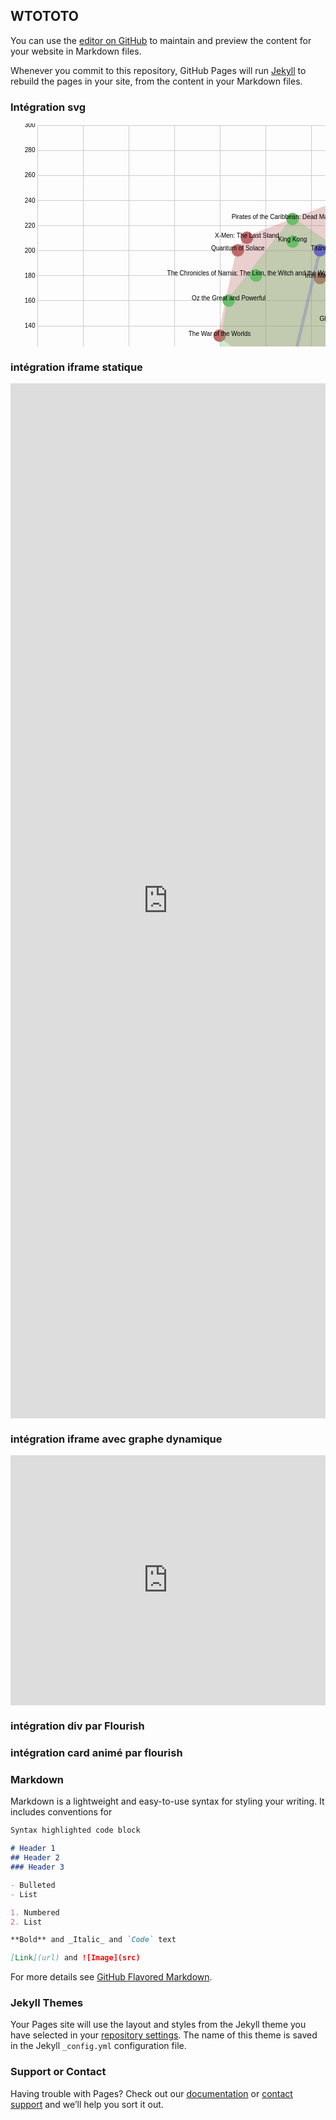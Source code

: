 ## WTOTOTO

You can use the [editor on GitHub](https://github.com/antoinecourtin/demogithubpages/edit/main/README.md) to maintain and preview the content for your website in Markdown files.

Whenever you commit to this repository, GitHub Pages will run [Jekyll](https://jekyllrb.com/) to rebuild the pages in your site, from the content in your Markdown files.

### Intégration svg

<svg width="848" height="600" xmlns="http://www.w3.org/2000/svg"><g class="x axis" transform="translate(42.5, 582.5)" fill="none" font-size="10" font-family="sans-serif" text-anchor="middle" style="stroke-width: 1px; font-size: 10px; font-family: Arial, Helvetica;"><path class="domain" stroke="#000" d="M0.5,-580V0.5H803.5V-580" style="shape-rendering: crispedges; fill: none; stroke: rgb(204, 204, 204);"></path><g class="tick" opacity="1" transform="translate(0.5,0)"><line stroke="#000" y2="-580" style="shape-rendering: crispedges; fill: none; stroke: rgb(204, 204, 204);"></line><text fill="#000" y="3" dy="0.71em">4.5</text></g><g class="tick" opacity="1" transform="translate(73.5,0)"><line stroke="#000" y2="-580" style="shape-rendering: crispedges; fill: none; stroke: rgb(204, 204, 204);"></line><text fill="#000" y="3" dy="0.71em">5.0</text></g><g class="tick" opacity="1" transform="translate(146.5,0)"><line stroke="#000" y2="-580" style="shape-rendering: crispedges; fill: none; stroke: rgb(204, 204, 204);"></line><text fill="#000" y="3" dy="0.71em">5.5</text></g><g class="tick" opacity="1" transform="translate(219.49999999999997,0)"><line stroke="#000" y2="-580" style="shape-rendering: crispedges; fill: none; stroke: rgb(204, 204, 204);"></line><text fill="#000" y="3" dy="0.71em">6.0</text></g><g class="tick" opacity="1" transform="translate(292.5,0)"><line stroke="#000" y2="-580" style="shape-rendering: crispedges; fill: none; stroke: rgb(204, 204, 204);"></line><text fill="#000" y="3" dy="0.71em">6.5</text></g><g class="tick" opacity="1" transform="translate(365.5,0)"><line stroke="#000" y2="-580" style="shape-rendering: crispedges; fill: none; stroke: rgb(204, 204, 204);"></line><text fill="#000" y="3" dy="0.71em">7.0</text></g><g class="tick" opacity="1" transform="translate(438.49999999999994,0)"><line stroke="#000" y2="-580" style="shape-rendering: crispedges; fill: none; stroke: rgb(204, 204, 204);"></line><text fill="#000" y="3" dy="0.71em">7.5</text></g><g class="tick" opacity="1" transform="translate(511.5,0)"><line stroke="#000" y2="-580" style="shape-rendering: crispedges; fill: none; stroke: rgb(204, 204, 204);"></line><text fill="#000" y="3" dy="0.71em">8.0</text></g><g class="tick" opacity="1" transform="translate(584.5,0)"><line stroke="#000" y2="-580" style="shape-rendering: crispedges; fill: none; stroke: rgb(204, 204, 204);"></line><text fill="#000" y="3" dy="0.71em">8.5</text></g><g class="tick" opacity="1" transform="translate(657.5,0)"><line stroke="#000" y2="-580" style="shape-rendering: crispedges; fill: none; stroke: rgb(204, 204, 204);"></line><text fill="#000" y="3" dy="0.71em">9.0</text></g><g class="tick" opacity="1" transform="translate(730.5,0)"><line stroke="#000" y2="-580" style="shape-rendering: crispedges; fill: none; stroke: rgb(204, 204, 204);"></line><text fill="#000" y="3" dy="0.71em">9.5</text></g><g class="tick" opacity="1" transform="translate(803.5,0)"><line stroke="#000" y2="-580" style="shape-rendering: crispedges; fill: none; stroke: rgb(204, 204, 204);"></line><text fill="#000" y="3" dy="0.71em">10.0</text></g></g><g class="y axis" transform="translate(42.5, 2.5)" fill="none" font-size="10" font-family="sans-serif" text-anchor="end" style="stroke-width: 1px; font-size: 10px; font-family: Arial, Helvetica;"><path class="domain" stroke="#000" d="M803,580.5H0.5V0.5H803" style="shape-rendering: crispedges; fill: none; stroke: rgb(204, 204, 204);"></path><g class="tick" opacity="1" transform="translate(0,562.4377162629758)"><line stroke="#000" x2="803" style="shape-rendering: crispedges; fill: none; stroke: rgb(204, 204, 204);"></line><text fill="#000" x="-3" dy="0.32em">20</text></g><g class="tick" opacity="1" transform="translate(0,522.2993079584775)"><line stroke="#000" x2="803" style="shape-rendering: crispedges; fill: none; stroke: rgb(204, 204, 204);"></line><text fill="#000" x="-3" dy="0.32em">40</text></g><g class="tick" opacity="1" transform="translate(0,482.16089965397924)"><line stroke="#000" x2="803" style="shape-rendering: crispedges; fill: none; stroke: rgb(204, 204, 204);"></line><text fill="#000" x="-3" dy="0.32em">60</text></g><g class="tick" opacity="1" transform="translate(0,442.02249134948096)"><line stroke="#000" x2="803" style="shape-rendering: crispedges; fill: none; stroke: rgb(204, 204, 204);"></line><text fill="#000" x="-3" dy="0.32em">80</text></g><g class="tick" opacity="1" transform="translate(0,401.88408304498273)"><line stroke="#000" x2="803" style="shape-rendering: crispedges; fill: none; stroke: rgb(204, 204, 204);"></line><text fill="#000" x="-3" dy="0.32em">100</text></g><g class="tick" opacity="1" transform="translate(0,361.74567474048445)"><line stroke="#000" x2="803" style="shape-rendering: crispedges; fill: none; stroke: rgb(204, 204, 204);"></line><text fill="#000" x="-3" dy="0.32em">120</text></g><g class="tick" opacity="1" transform="translate(0,321.60726643598616)"><line stroke="#000" x2="803" style="shape-rendering: crispedges; fill: none; stroke: rgb(204, 204, 204);"></line><text fill="#000" x="-3" dy="0.32em">140</text></g><g class="tick" opacity="1" transform="translate(0,281.4688581314879)"><line stroke="#000" x2="803" style="shape-rendering: crispedges; fill: none; stroke: rgb(204, 204, 204);"></line><text fill="#000" x="-3" dy="0.32em">160</text></g><g class="tick" opacity="1" transform="translate(0,241.33044982698965)"><line stroke="#000" x2="803" style="shape-rendering: crispedges; fill: none; stroke: rgb(204, 204, 204);"></line><text fill="#000" x="-3" dy="0.32em">180</text></g><g class="tick" opacity="1" transform="translate(0,201.1920415224913)"><line stroke="#000" x2="803" style="shape-rendering: crispedges; fill: none; stroke: rgb(204, 204, 204);"></line><text fill="#000" x="-3" dy="0.32em">200</text></g><g class="tick" opacity="1" transform="translate(0,161.05363321799308)"><line stroke="#000" x2="803" style="shape-rendering: crispedges; fill: none; stroke: rgb(204, 204, 204);"></line><text fill="#000" x="-3" dy="0.32em">220</text></g><g class="tick" opacity="1" transform="translate(0,120.9152249134948)"><line stroke="#000" x2="803" style="shape-rendering: crispedges; fill: none; stroke: rgb(204, 204, 204);"></line><text fill="#000" x="-3" dy="0.32em">240</text></g><g class="tick" opacity="1" transform="translate(0,80.77681660899657)"><line stroke="#000" x2="803" style="shape-rendering: crispedges; fill: none; stroke: rgb(204, 204, 204);"></line><text fill="#000" x="-3" dy="0.32em">260</text></g><g class="tick" opacity="1" transform="translate(0,40.638408304498284)"><line stroke="#000" x2="803" style="shape-rendering: crispedges; fill: none; stroke: rgb(204, 204, 204);"></line><text fill="#000" x="-3" dy="0.32em">280</text></g><g class="tick" opacity="1" transform="translate(0,0.5)"><line stroke="#000" x2="803" style="shape-rendering: crispedges; fill: none; stroke: rgb(204, 204, 204);"></line><text fill="#000" x="-3" dy="0.32em">300</text></g></g><g id="Action" transform="translate(42.5, 2.5)"><path d="M803,0L335.79999999999995,180.62283737024222L321.20000000000005,200.6920415224913L292,337.16262975778545L511,495.70934256055364Z" style="fill: rgb(191, 105, 105); opacity: 0.3; stroke: rgb(191, 105, 105); stroke-width: 5; stroke-linejoin: round;"></path><circle r="10" transform="translate(511,126.43598615916954)" style="fill: rgb(191, 105, 105);"></circle><circle r="10" transform="translate(452.59999999999997,244.84429065743944)" style="fill: rgb(191, 105, 105);"></circle><circle r="10" transform="translate(511,495.70934256055364)" style="fill: rgb(191, 105, 105);"></circle><circle r="10" transform="translate(321.20000000000005,200.6920415224913)" style="fill: rgb(191, 105, 105);"></circle><circle r="10" transform="translate(657,230.79584775086505)" style="fill: rgb(191, 105, 105);"></circle><circle r="10" transform="translate(292,337.16262975778545)" style="fill: rgb(191, 105, 105);"></circle><circle r="10" transform="translate(335.79999999999995,180.62283737024222)" style="fill: rgb(191, 105, 105);"></circle><circle r="10" transform="translate(803,0)" style="fill: rgb(191, 105, 105);"></circle></g><g id="Drama" transform="translate(42.5, 2.5)"><path d="M496.4000000000001,580L452.59999999999997,543.8754325259515L262.79999999999995,471.62629757785464L0,501.7301038062284Z" style="fill: rgb(191, 191, 105); opacity: 0.3; stroke: rgb(191, 191, 105); stroke-width: 5; stroke-linejoin: round;"></path><circle r="10" transform="translate(496.4000000000001,580)" style="fill: rgb(191, 191, 105);"></circle><circle r="10" transform="translate(452.59999999999997,543.8754325259515)" style="fill: rgb(191, 191, 105);"></circle><circle r="10" transform="translate(0,501.7301038062284)" style="fill: rgb(191, 191, 105);"></circle><circle r="10" transform="translate(321.20000000000005,541.8685121107267)" style="fill: rgb(191, 191, 105);"></circle><circle r="10" transform="translate(262.79999999999995,471.62629757785464)" style="fill: rgb(191, 191, 105);"></circle></g><g id="Adventure" transform="translate(42.5, 2.5)"><path d="M613.1999999999999,565.9515570934257L554.8000000000001,250.8650519031142L408.79999999999995,150.51903114186848L306.59999999999997,280.9688581314879L292,371.280276816609Z" style="fill: rgb(105, 191, 105); opacity: 0.3; stroke: rgb(105, 191, 105); stroke-width: 5; stroke-linejoin: round;"></path><circle r="10" transform="translate(525.5999999999999,413.42560553633217)" style="fill: rgb(105, 191, 105);"></circle><circle r="10" transform="translate(408.79999999999995,186.64359861591697)" style="fill: rgb(105, 191, 105);"></circle><circle r="10" transform="translate(511,371.280276816609)" style="fill: rgb(105, 191, 105);"></circle><circle r="10" transform="translate(306.59999999999997,280.9688581314879)" style="fill: rgb(105, 191, 105);"></circle><circle r="10" transform="translate(408.79999999999995,150.51903114186848)" style="fill: rgb(105, 191, 105);"></circle><circle r="10" transform="translate(613.1999999999999,565.9515570934257)" style="fill: rgb(105, 191, 105);"></circle><circle r="10" transform="translate(292,371.280276816609)" style="fill: rgb(105, 191, 105);"></circle><circle r="10" transform="translate(350.4000000000001,240.83044982698965)" style="fill: rgb(105, 191, 105);"></circle><circle r="10" transform="translate(569.4,511.7647058823529)" style="fill: rgb(105, 191, 105);"></circle><circle r="10" transform="translate(554.8000000000001,250.8650519031142)" style="fill: rgb(105, 191, 105);"></circle></g><g id="Comedy" transform="translate(42.5, 2.5)"><path d="M481.80999999999995,313.0895847750865L481.79999999999995,313.0795847750865Z" style="fill: rgb(105, 191, 191); opacity: 0.3; stroke: rgb(105, 191, 191); stroke-width: 5; stroke-linejoin: round;"></path><circle r="10" transform="translate(481.79999999999995,313.0795847750865)" style="fill: rgb(105, 191, 191);"></circle><circle r="10" transform="translate(481.80999999999995,313.0895847750865)" style="fill: rgb(105, 191, 191);"></circle><circle r="10" transform="translate(481.80999999999995,313.0895847750865)" style="fill: rgb(105, 191, 191);"></circle></g><g id="Thriller/Suspense" transform="translate(42.5, 2.5)"><path d="M452.59999999999997,200.6920415224913L394.20000000000005,445.5363321799308L394.21000000000004,445.5463321799308Z" style="fill: rgb(105, 105, 191); opacity: 0.3; stroke: rgb(105, 105, 191); stroke-width: 5; stroke-linejoin: round;"></path><circle r="10" transform="translate(394.20000000000005,445.5363321799308)" style="fill: rgb(105, 105, 191);"></circle><circle r="10" transform="translate(452.59999999999997,200.6920415224913)" style="fill: rgb(105, 105, 191);"></circle><circle r="10" transform="translate(394.21000000000004,445.5463321799308)" style="fill: rgb(105, 105, 191);"></circle></g><g id="Romantic Comedy" transform="translate(42.5, 2.5)"><path d="M73.01,441.53249134948095L73,441.52249134948096Z" style="fill: rgb(191, 105, 191); opacity: 0.3; stroke: rgb(191, 105, 191); stroke-width: 5; stroke-linejoin: round;"></path><circle r="10" transform="translate(73,441.52249134948096)" style="fill: rgb(191, 105, 191);"></circle><circle r="10" transform="translate(73.01,441.53249134948095)" style="fill: rgb(191, 105, 191);"></circle><circle r="10" transform="translate(73.01,441.53249134948095)" style="fill: rgb(191, 105, 191);"></circle></g><g transform="translate(42.5, 2.5)"><text transform="translate(511, 126.43598615916954)" text-anchor="middle" style="font-size: 10px; font-family: Arial, Helvetica;">Avatar</text><text transform="translate(452.59999999999997, 244.84429065743944)" text-anchor="middle" style="font-size: 10px; font-family: Arial, Helvetica;">Iron Man 3</text><text transform="translate(511, 495.70934256055364)" text-anchor="middle" style="font-size: 10px; font-family: Arial, Helvetica;">Jurassic Park</text><text transform="translate(321.20000000000005, 200.6920415224913)" text-anchor="middle" style="font-size: 10px; font-family: Arial, Helvetica;">Quantum of Solace</text><text transform="translate(657, 230.79584775086505)" text-anchor="middle" style="font-size: 10px; font-family: Arial, Helvetica;">The Dark Knight</text><text transform="translate(292, 337.16262975778545)" text-anchor="middle" style="font-size: 10px; font-family: Arial, Helvetica;">The War of the Worlds</text><text transform="translate(335.79999999999995, 180.62283737024222)" text-anchor="middle" style="font-size: 10px; font-family: Arial, Helvetica;">X-Men: The Last Stand</text><text transform="translate(803, 0)" text-anchor="middle" style="font-size: 10px; font-family: Arial, Helvetica;">asupprimer</text><text transform="translate(496.4000000000001, 580)" text-anchor="middle" style="font-size: 10px; font-family: Arial, Helvetica;">ET: The Extra-Terrestrial</text><text transform="translate(452.59999999999997, 543.8754325259515)" text-anchor="middle" style="font-size: 10px; font-family: Arial, Helvetica;">The Blind Side</text><text transform="translate(0, 501.7301038062284)" text-anchor="middle" style="font-size: 10px; font-family: Arial, Helvetica;">The Twilight Saga: New Moon</text><text transform="translate(321.20000000000005, 541.8685121107267)" text-anchor="middle" style="font-size: 10px; font-family: Arial, Helvetica;">The Vow</text><text transform="translate(262.79999999999995, 471.62629757785464)" text-anchor="middle" style="font-size: 10px; font-family: Arial, Helvetica;">You've Got Mail</text><text transform="translate(525.5999999999999, 413.42560553633217)" text-anchor="middle" style="font-size: 10px; font-family: Arial, Helvetica;">Finding Nemo</text><text transform="translate(408.79999999999995, 186.64359861591697)" text-anchor="middle" style="font-size: 10px; font-family: Arial, Helvetica;">King Kong</text><text transform="translate(511, 371.280276816609)" text-anchor="middle" style="font-size: 10px; font-family: Arial, Helvetica;">Monsters, Inc.</text><text transform="translate(306.59999999999997, 280.9688581314879)" text-anchor="middle" style="font-size: 10px; font-family: Arial, Helvetica;">Oz the Great and Powerful</text><text transform="translate(408.79999999999995, 150.51903114186848)" text-anchor="middle" style="font-size: 10px; font-family: Arial, Helvetica;">Pirates of the Caribbean: Dead Man's Chest</text><text transform="translate(613.1999999999999, 565.9515570934257)" text-anchor="middle" style="font-size: 10px; font-family: Arial, Helvetica;">Raiders of the Lost Ark</text><text transform="translate(292, 371.280276816609)" text-anchor="middle" style="font-size: 10px; font-family: Arial, Helvetica;">Star Wars Ep. I: The Phantom Menace</text><text transform="translate(350.4000000000001, 240.83044982698965)" text-anchor="middle" style="font-size: 10px; font-family: Arial, Helvetica;">The Chronicles of Narnia: The Lion, the Witch and the Wardrobe</text><text transform="translate(569.4, 511.7647058823529)" text-anchor="middle" style="font-size: 10px; font-family: Arial, Helvetica;">The Lion King</text><text transform="translate(554.8000000000001, 250.8650519031142)" text-anchor="middle" style="font-size: 10px; font-family: Arial, Helvetica;">Up</text><text transform="translate(481.79999999999995, 313.0795847750865)" text-anchor="middle" style="font-size: 10px; font-family: Arial, Helvetica;">Ghostbusters</text><text transform="translate(394.20000000000005, 445.5363321799308)" text-anchor="middle" style="font-size: 10px; font-family: Arial, Helvetica;">The Hunger Games</text><text transform="translate(452.59999999999997, 200.6920415224913)" text-anchor="middle" style="font-size: 10px; font-family: Arial, Helvetica;">Titanic</text><text transform="translate(73, 441.52249134948096)" text-anchor="middle" style="font-size: 10px; font-family: Arial, Helvetica;">Zookeeper</text></g></svg>

### intégration iframe statique

<iframe title="[ Insert title here ]" aria-label="Split Bars" id="datawrapper-chart-JVEl3" src="https://datawrapper.dwcdn.net/JVEl3/1/" scrolling="no" frameborder="0" style="width: 0; min-width: 100% !important; border: none;" height="1656"></iframe><script type="text/javascript">!function(){"use strict";window.addEventListener("message",(function(a){if(void 0!==a.data["datawrapper-height"])for(var e in a.data["datawrapper-height"]){var t=document.getElementById("datawrapper-chart-"+e)||document.querySelector("iframe[src*='"+e+"']");t&&(t.style.height=a.data["datawrapper-height"][e]+"px")}}))}();
</script>

### intégration iframe avec graphe dynamique

<iframe title="Apple" aria-label="Interactive line chart" id="datawrapper-chart-zWF2b" src="https://datawrapper.dwcdn.net/zWF2b/2/" scrolling="no" frameborder="0" style="width: 0; min-width: 100% !important; border: none;" height="400"></iframe><script type="text/javascript">!function(){"use strict";window.addEventListener("message",(function(a){if(void 0!==a.data["datawrapper-height"])for(var e in a.data["datawrapper-height"]){var t=document.getElementById("datawrapper-chart-"+e)||document.querySelector("iframe[src*='"+e+"']");t&&(t.style.height=a.data["datawrapper-height"][e]+"px")}}))}();
</script>

### intégration div par Flourish

<div class="flourish-embed flourish-table" data-src="visualisation/4869630"><script src="https://public.flourish.studio/resources/embed.js"></script></div>

### intégration card animé par flourish

<div class="flourish-embed flourish-cards" data-src="visualisation/1089852"><script src="https://public.flourish.studio/resources/embed.js"></script></div>

### Markdown

Markdown is a lightweight and easy-to-use syntax for styling your writing. It includes conventions for

```markdown
Syntax highlighted code block

# Header 1
## Header 2
### Header 3

- Bulleted
- List

1. Numbered
2. List

**Bold** and _Italic_ and `Code` text

[Link](url) and ![Image](src)
```

For more details see [GitHub Flavored Markdown](https://guides.github.com/features/mastering-markdown/).

### Jekyll Themes

Your Pages site will use the layout and styles from the Jekyll theme you have selected in your [repository settings](https://github.com/antoinecourtin/demogithubpages/settings). The name of this theme is saved in the Jekyll `_config.yml` configuration file.

### Support or Contact

Having trouble with Pages? Check out our [documentation](https://docs.github.com/categories/github-pages-basics/) or [contact support](https://github.com/contact) and we’ll help you sort it out.
